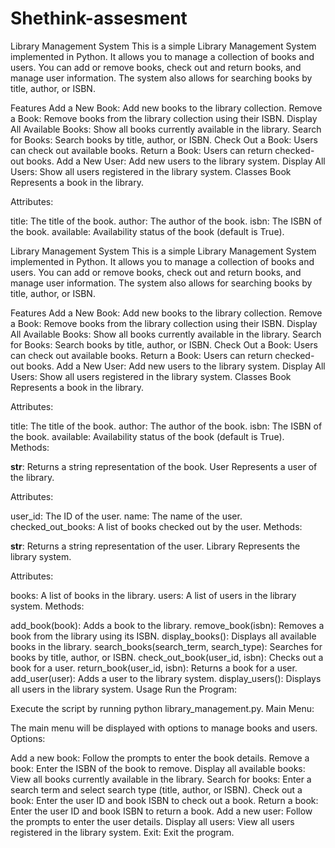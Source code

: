# Shethink-assesment

Library Management System
This is a simple Library Management System implemented in Python. It allows you to manage a collection of books and users. You can add or remove books, check out and return books, and manage user information. The system also allows for searching books by title, author, or ISBN.

Features
Add a New Book: Add new books to the library collection.
Remove a Book: Remove books from the library collection using their ISBN.
Display All Available Books: Show all books currently available in the library.
Search for Books: Search books by title, author, or ISBN.
Check Out a Book: Users can check out available books.
Return a Book: Users can return checked-out books.
Add a New User: Add new users to the library system.
Display All Users: Show all users registered in the library system.
Classes
Book
Represents a book in the library.

Attributes:

title: The title of the book.
author: The author of the book.
isbn: The ISBN of the book.
available: Availability status of the book (default is True).


Library Management System
This is a simple Library Management System implemented in Python. It allows you to manage a collection of books and users. You can add or remove books, check out and return books, and manage user information. The system also allows for searching books by title, author, or ISBN.

Features
Add a New Book: Add new books to the library collection.
Remove a Book: Remove books from the library collection using their ISBN.
Display All Available Books: Show all books currently available in the library.
Search for Books: Search books by title, author, or ISBN.
Check Out a Book: Users can check out available books.
Return a Book: Users can return checked-out books.
Add a New User: Add new users to the library system.
Display All Users: Show all users registered in the library system.
Classes
Book
Represents a book in the library.

Attributes:

title: The title of the book.
author: The author of the book.
isbn: The ISBN of the book.
available: Availability status of the book (default is True).
Methods:

__str__: Returns a string representation of the book.
User
Represents a user of the library.

Attributes:

user_id: The ID of the user.
name: The name of the user.
checked_out_books: A list of books checked out by the user.
Methods:

__str__: Returns a string representation of the user.
Library
Represents the library system.

Attributes:

books: A list of books in the library.
users: A list of users in the library system.
Methods:

add_book(book): Adds a book to the library.
remove_book(isbn): Removes a book from the library using its ISBN.
display_books(): Displays all available books in the library.
search_books(search_term, search_type): Searches for books by title, author, or ISBN.
check_out_book(user_id, isbn): Checks out a book for a user.
return_book(user_id, isbn): Returns a book for a user.
add_user(user): Adds a user to the library system.
display_users(): Displays all users in the library system.
Usage
Run the Program:

Execute the script by running python library_management.py.
Main Menu:

The main menu will be displayed with options to manage books and users.
Options:

Add a new book: Follow the prompts to enter the book details.
Remove a book: Enter the ISBN of the book to remove.
Display all available books: View all books currently available in the library.
Search for books: Enter a search term and select search type (title, author, or ISBN).
Check out a book: Enter the user ID and book ISBN to check out a book.
Return a book: Enter the user ID and book ISBN to return a book.
Add a new user: Follow the prompts to enter the user details.
Display all users: View all users registered in the library system.
Exit: Exit the program.
